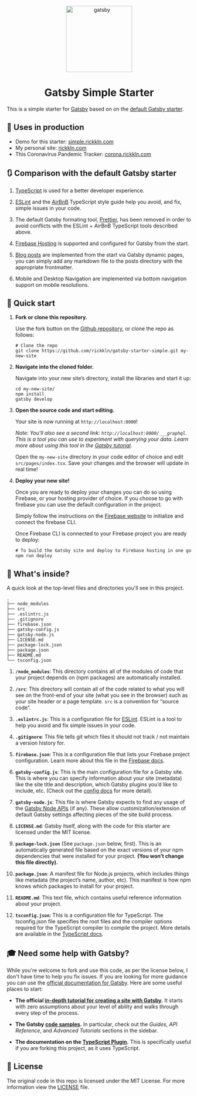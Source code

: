 <p align="center">
  <a href="https://www.gatsbyjs.org/starters">
    <img alt="gatsby" src="https://github.com/rickkln/gatsby-starter-simple/blob/master/src/images/gatsby-icon.png?raw=true" width="180" />
  </a>
</p>

<h1 align="center">
  Gatsby Simple Starter
</h1>

This is a simple starter for [Gatsby](https://www.gatsbyjs.org) based on on the [default Gatsby starter](https://github.com/gatsbyjs/gatsby-starter-default).

## 🔦 Uses in production
- Demo for this starter: [simple.rickkln.com](https://simple.rickkln.com)
- My personal site: [rickkln.com](https://rickkln.com)
- This Coronavirus Pandemic Tracker: [corona.rickkln.com](https://corona.rickkln.com)
 
## 🔃 Comparison with the default Gatsby starter

1.  [TypeScript](https://www.typescriptlang.org/) is used for a better developer experience.

1.  [ESLint](https://eslint.org/) and the [AirBnB](https://github.com/airbnb/javascript) TypeScript style guide help you avoid, and fix, simple issues in your code.

1. The default Gatsby formating tool, [Prettier](https://prettier.io/), has been removed in order to avoid conflicts with the ESLint + AirBnB TypeScript tools described above.

1. [Firebase Hosting](https://firebase.google.com/docs/hosting/) is supported and configured for Gatsby from the start.

1. [Blog posts](https://gatsby-starter-simple.web.app/blog/example-post) are implemented from the start via Gatsby dynamic pages, you can simply add any markdown file to the posts directory with the appropriate frontmatter.

1. Mobile and Desktop Navigation are implemented via bottom navigation support on mobile resolutions.

## 🚀 Quick start

1.  **Fork or clone this repository.**

    Use the fork button on the [Github repository](https://https://github.com/rickkln/gatsby-starter-simple), or clone the repo as follows:

    ```shell
    # Clone the repo
    git clone https://github.com/rickkln/gatsby-starter-simple.git my-new-site
    ```

1.  **Navigate into the cloned folder.**

    Navigate into your new site’s directory, install the libraries and start it up:

    ```shell
    cd my-new-site/
    npm install
    gatsby develop
    ```

1.  **Open the source code and start editing.**

    Your site is now running at `http://localhost:8000`!

    _Note: You'll also see a second link: _`http://localhost:8000/___graphql`_. This is a tool you can use to experiment with querying your data. Learn more about using this tool in the [Gatsby tutorial](https://www.gatsbyjs.org/tutorial/part-five/#introducing-graphiql)._

    Open the `my-new-site` directory in your code editor of choice and edit `src/pages/index.tsx`. Save your changes and the browser will update in real time!

1.  **Deploy your new site!**

    Once you are ready to deploy your changes you can do so using Firebase, or your hosting provider of choice. If you choose to go with firebase you can use the default configuration in the project.

    Simply follow the instructions on the [Firebase website](https://firebase.google.com/docs/hosting/quickstart) to initialize and connect the firebase CLI.

    Once Firebase CLI is connected to your Firebase project you are ready to deploy:

    ```shell
    # To build the Gatsby site and deploy to Firebase hosting in one go
    npm run deploy
    ```

## 🧐 What's inside?

A quick look at the top-level files and directories you'll see in this project.

    .
    ├── node_modules
    ├── src
    ├── .eslintrc.js
    ├── .gitignore
    ├── firebase.json
    ├── gatsby-config.js
    ├── gatsby-node.js
    ├── LICENSE.md
    ├── package-lock.json
    ├── package.json
    ├── README.md
    └── tsconfig.json

1.  **`/node_modules`**: This directory contains all of the modules of code that your project depends on (npm packages) are automatically installed.

1.  **`/src`**: This directory will contain all of the code related to what you will see on the front-end of your site (what you see in the browser) such as your site header or a page template. `src` is a convention for “source code”.

1.  **`.eslintrc.js`**: This is a configuration file for [ESLint](https://eslint.org/). ESLint is a tool to help you avoid and fix simple issues in your code.

1.  **`.gitignore`**: This file tells git which files it should not track / not maintain a version history for.

1.  **`firebase.json`**: This is a configuration file that lists your Firebase project configuration. Learn more about this file in the [Firebase docs](https://firebase.google.com/docs/hosting/full-config).

1.  **`gatsby-config.js`**: This is the main configuration file for a Gatsby site. This is where you can specify information about your site (metadata) like the site title and description, which Gatsby plugins you’d like to include, etc. (Check out the [config docs](https://www.gatsbyjs.org/docs/gatsby-config/) for more detail).

1.  **`gatsby-node.js`**: This file is where Gatsby expects to find any usage of the [Gatsby Node APIs](https://www.gatsbyjs.org/docs/node-apis/) (if any). These allow customization/extension of default Gatsby settings affecting pieces of the site build process.

1.  **`LICENSE.md`**: Gatsby itself, along with the code for this starter are licensed under the MIT license.

1. **`package-lock.json`** (See `package.json` below, first). This is an automatically generated file based on the exact versions of your npm dependencies that were installed for your project. **(You won’t change this file directly).**

1. **`package.json`**: A manifest file for Node.js projects, which includes things like metadata (the project’s name, author, etc). This manifest is how npm knows which packages to install for your project.

1. **`README.md`**: This text file, which contains useful reference information about your project.

1.  **`tsconfig.json`**: This is a configuration file for TypeScript. The tsconfig.json file specifies the root files and the compiler options required for the TypeScript compiler to compile the project. More details are available in the [TypeScript docs](https://www.typescriptlang.org/docs/handbook/tsconfig-json.html).

## 🎓 Need some help with Gatsby?

While you're welcome to fork and use this code, as per the license below, I don't have time to help you fix issues. If you are looking for more guidance you can use the [official documentation for Gatsby](https://www.gatsbyjs.org/). Here are some useful places to start:

- **The official [in-depth tutorial for creating a site with Gatsby](https://www.gatsbyjs.org/tutorial/).** It starts with zero assumptions about your level of ability and walks through every step of the process.

- **The Gatsby [code samples](https://www.gatsbyjs.org/docs/).** In particular, check out the _Guides_, _API Reference_, and _Advanced Tutorials_ sections in the sidebar.

- **The documentation on the [TypeScript Plugin](https://www.gatsbyjs.org/packages/gatsby-plugin-typescript/).** This is specifically useful if you are forking this project, as it uses TypeScript.

## 📝 License

The original code in this repo is licensed under the MIT License. For more information view the [LICENSE](https://github.com/rickkln/gatsby-starter-simple/blob/master/LICENSE.md) file.
